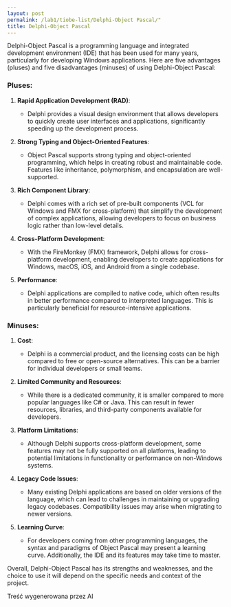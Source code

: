 ```yaml
---
layout: post
permalink: /lab1/tiobe-list/Delphi-Object Pascal/"
title: Delphi-Object Pascal
---
```

Delphi-Object Pascal is a programming language and integrated development environment (IDE) that has been used for many years, particularly for developing Windows applications. Here are five advantages (pluses) and five disadvantages (minuses) of using Delphi-Object Pascal:

### Pluses:

1. **Rapid Application Development (RAD)**:
   - Delphi provides a visual design environment that allows developers to quickly create user interfaces and applications, significantly speeding up the development process.

2. **Strong Typing and Object-Oriented Features**:
   - Object Pascal supports strong typing and object-oriented programming, which helps in creating robust and maintainable code. Features like inheritance, polymorphism, and encapsulation are well-supported.

3. **Rich Component Library**:
   - Delphi comes with a rich set of pre-built components (VCL for Windows and FMX for cross-platform) that simplify the development of complex applications, allowing developers to focus on business logic rather than low-level details.

4. **Cross-Platform Development**:
   - With the FireMonkey (FMX) framework, Delphi allows for cross-platform development, enabling developers to create applications for Windows, macOS, iOS, and Android from a single codebase.

5. **Performance**:
   - Delphi applications are compiled to native code, which often results in better performance compared to interpreted languages. This is particularly beneficial for resource-intensive applications.

### Minuses:

1. **Cost**:
   - Delphi is a commercial product, and the licensing costs can be high compared to free or open-source alternatives. This can be a barrier for individual developers or small teams.

2. **Limited Community and Resources**:
   - While there is a dedicated community, it is smaller compared to more popular languages like C# or Java. This can result in fewer resources, libraries, and third-party components available for developers.

3. **Platform Limitations**:
   - Although Delphi supports cross-platform development, some features may not be fully supported on all platforms, leading to potential limitations in functionality or performance on non-Windows systems.

4. **Legacy Code Issues**:
   - Many existing Delphi applications are based on older versions of the language, which can lead to challenges in maintaining or upgrading legacy codebases. Compatibility issues may arise when migrating to newer versions.

5. **Learning Curve**:
   - For developers coming from other programming languages, the syntax and paradigms of Object Pascal may present a learning curve. Additionally, the IDE and its features may take time to master.

Overall, Delphi-Object Pascal has its strengths and weaknesses, and the choice to use it will depend on the specific needs and context of the project.

Treść wygenerowana przez AI
